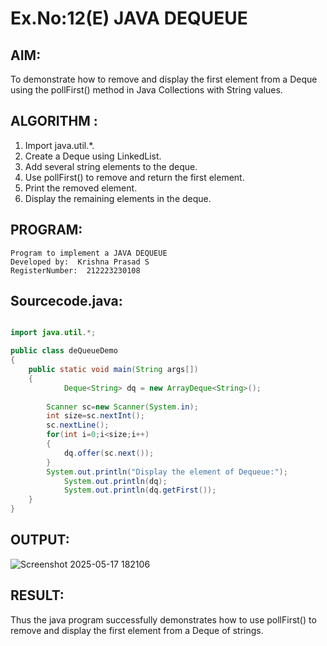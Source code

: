 # Ex.No:12(E)  JAVA DEQUEUE

## AIM:
To demonstrate how to remove and display the first element from a Deque using the pollFirst() method in Java Collections with String values.
## ALGORITHM :

1.	Import java.util.*.
2.	Create a Deque using LinkedList.
3.	Add several string elements to the deque.
4.	Use pollFirst() to remove and return the first element.
5.	Print the removed element.
6.	Display the remaining elements in the deque.

## PROGRAM:
 ```
Program to implement a JAVA DEQUEUE
Developed by:  Krishna Prasad S
RegisterNumber:  212223230108
```

## Sourcecode.java:

```java

import java.util.*;

public class deQueueDemo
{
	public static void main(String args[])
	{
            Deque<String> dq = new ArrayDeque<String>();
        
	    Scanner sc=new Scanner(System.in);
	    int size=sc.nextInt();
	    sc.nextLine();
	    for(int i=0;i<size;i++)
	    {
	        dq.offer(sc.next());
	    }
	    System.out.println("Display the element of Dequeue:");
            System.out.println(dq);
            System.out.println(dq.getFirst());
	}
}

```





## OUTPUT:

![Screenshot 2025-05-17 182106](https://github.com/user-attachments/assets/8ce2cbe3-5c35-4d84-b714-fae2452630b5)


## RESULT:

Thus the java program successfully demonstrates how to use pollFirst() to remove and display the first element from a Deque of strings.


